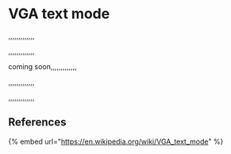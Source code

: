 # VGA text mode

,,,,,,,,,,,,,

,,,,,,,,,,,,,

coming soon,,,,,,,,,,,,,

,,,,,,,,,,,,,

,,,,,,,,,,,,,





## References

{% embed url="https://en.wikipedia.org/wiki/VGA_text_mode" %}

